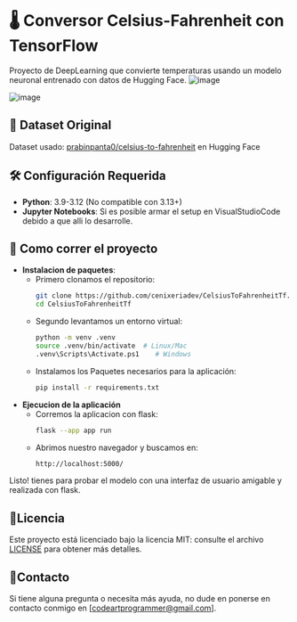 # 🌡️ Conversor Celsius-Fahrenheit con TensorFlow

Proyecto de DeepLearning que convierte temperaturas usando un modelo neuronal entrenado con datos de Hugging Face.
![image](https://github.com/user-attachments/assets/d5483deb-eafd-4fa7-aacb-ac0774765a27)

![image](https://github.com/user-attachments/assets/8c21ec4a-8ed2-4ba0-ab99-d4f3f83307ad)



## 🔗 Dataset Original
Dataset usado: [prabinpanta0/celsius-to-fahrenheit](https://huggingface.co/datasets/prabinpanta0/celsius-to-fahrenheit) en Hugging Face

## 🛠️ Configuración Requerida
- **Python**: 3.9-3.12 (No compatible con 3.13+)
- **Jupyter Notebooks**: Si es posible armar el setup en VisualStudioCode debido a que alli lo desarrolle.

## 🏹 Como correr el proyecto
- **Instalacion de paquetes**:
  - Primero clonamos el repositorio:
    ```bash
    git clone https://github.com/cenixeriadev/CelsiusToFahrenheitTf.git
    cd CelsiusToFahrenheitTf
    ``` 
  - Segundo levantamos un entorno virtual:
    ```bash
    python -m venv .venv
    source .venv/bin/activate  # Linux/Mac
    .venv\Scripts\Activate.ps1    # Windows
    ```
  - Instalamos los Paquetes necesarios para la aplicación:
    ```bash
    pip install -r requirements.txt
    ```
- **Ejecucion de la aplicación**
  - Corremos la aplicacion con flask:
    ```bash
    flask --app app run
    ```
  - Abrimos nuestro navegador y buscamos en:
    ```txt
    http://localhost:5000/
    
    ```
Listo! tienes para probar el modelo con una interfaz de usuario amigable y realizada con flask.

## 📄Licencia
Este proyecto está licenciado bajo la licencia MIT: consulte el archivo [LICENSE](LICENSE) para obtener más detalles.


## 👀Contacto
Si tiene alguna pregunta o necesita más ayuda, no dude en ponerse en contacto conmigo en [codeartprogrammer@gmail.com].
  

